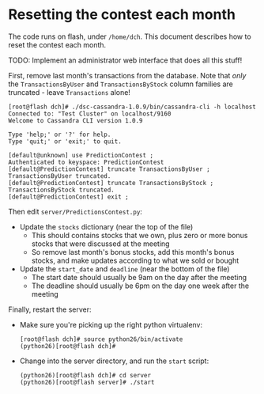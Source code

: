 Resetting the contest each month
================================

The code runs on flash, under `/home/dch`.  This document describes how to reset the contest each month.

TODO: Implement an administrator web interface that does all this stuff!

First, remove last month's transactions from the database.  Note that _only_ the `TransactionsByUser` and `TransactionsByStock` column families are truncated - leave `Transactions` alone!

    [root@flash dch]# ./dsc-cassandra-1.0.9/bin/cassandra-cli -h localhost
    Connected to: "Test Cluster" on localhost/9160
    Welcome to Cassandra CLI version 1.0.9

    Type 'help;' or '?' for help.
    Type 'quit;' or 'exit;' to quit.

    [default@unknown] use PredictionContest ;
    Authenticated to keyspace: PredictionContest
    [default@PredictionContest] truncate TransactionsByUser ;
    TransactionsByUser truncated.
    [default@PredictionContest] truncate TransactionsByStock ;
    TransactionsByStock truncated.
    [default@PredictionContest] exit ;

Then edit `server/PredictionsContest.py`:

* Update the `stocks` dictionary (near the top of the file)
  * This should contains stocks that we own, plus zero or more bonus stocks that were discussed at the meeting
  * So remove last month's bonus stocks, add this month's bonus stocks, and make updates according to what we sold or bought
* Update the `start_date` and `deadline` (near the bottom of the file)
  * The start date should usually be 9am on the day after the meeting
  * The deadline should usually be 6pm on the day one week after the meeting

Finally, restart the server:

* Make sure you're picking up the right python virtualenv:

    ```
    [root@flash dch]# source python26/bin/activate
    (python26)[root@flash dch]#
    ```

* Change into the server directory, and run the `start` script:

    ```
    (python26)[root@flash dch]# cd server
    (python26)[root@flash server]# ./start
    ```
